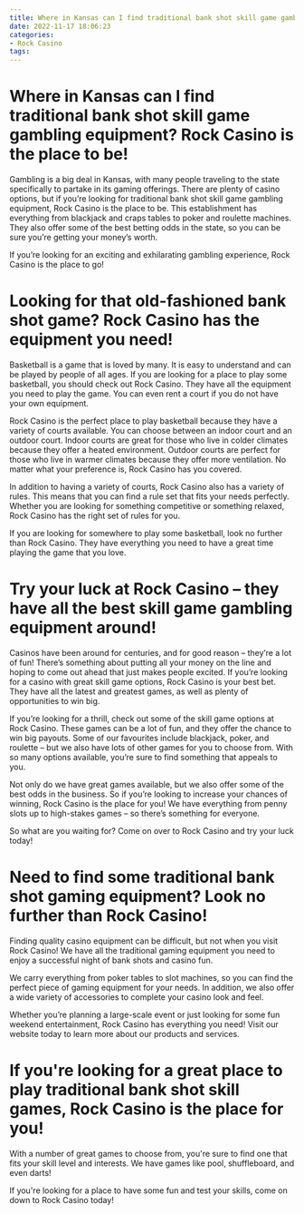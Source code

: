 ```yaml
---
title: Where in Kansas can I find traditional bank shot skill game gambling equipment Rock Casino is the place to be!
date: 2022-11-17 18:06:23
categories:
- Rock Casino
tags:
---
```



#  Where in Kansas can I find traditional bank shot skill game gambling equipment? Rock Casino is the place to be!

Gambling is a big deal in Kansas, with many people traveling to the state specifically to partake in its gaming offerings. There are plenty of casino options, but if you’re looking for traditional bank shot skill game gambling equipment, Rock Casino is the place to be. This establishment has everything from blackjack and craps tables to poker and roulette machines. They also offer some of the best betting odds in the state, so you can be sure you’re getting your money’s worth.

If you’re looking for an exciting and exhilarating gambling experience, Rock Casino is the place to go!

#  Looking for that old-fashioned bank shot game? Rock Casino has the equipment you need!

Basketball is a game that is loved by many. It is easy to understand and can be played by people of all ages. If you are looking for a place to play some basketball, you should check out Rock Casino. They have all the equipment you need to play the game. You can even rent a court if you do not have your own equipment.

Rock Casino is the perfect place to play basketball because they have a variety of courts available. You can choose between an indoor court and an outdoor court. Indoor courts are great for those who live in colder climates because they offer a heated environment. Outdoor courts are perfect for those who live in warmer climates because they offer more ventilation. No matter what your preference is, Rock Casino has you covered.

In addition to having a variety of courts, Rock Casino also has a variety of rules. This means that you can find a rule set that fits your needs perfectly. Whether you are looking for something competitive or something relaxed, Rock Casino has the right set of rules for you.

If you are looking for somewhere to play some basketball, look no further than Rock Casino. They have everything you need to have a great time playing the game that you love.

#  Try your luck at Rock Casino – they have all the best skill game gambling equipment around!

Casinos have been around for centuries, and for good reason – they’re a lot of fun! There’s something about putting all your money on the line and hoping to come out ahead that just makes people excited. If you’re looking for a casino with great skill game options, Rock Casino is your best bet. They have all the latest and greatest games, as well as plenty of opportunities to win big.

If you’re looking for a thrill, check out some of the skill game options at Rock Casino. These games can be a lot of fun, and they offer the chance to win big payouts. Some of our favourites include blackjack, poker, and roulette – but we also have lots of other games for you to choose from. With so many options available, you’re sure to find something that appeals to you.

Not only do we have great games available, but we also offer some of the best odds in the business. So if you’re looking to increase your chances of winning, Rock Casino is the place for you! We have everything from penny slots up to high-stakes games – so there’s something for everyone.

So what are you waiting for? Come on over to Rock Casino and try your luck today!

#  Need to find some traditional bank shot gaming equipment? Look no further than Rock Casino!

Finding quality casino equipment can be difficult, but not when you visit Rock Casino! We have all the traditional gaming equipment you need to enjoy a successful night of bank shots and casino fun.

We carry everything from poker tables to slot machines, so you can find the perfect piece of gaming equipment for your needs. In addition, we also offer a wide variety of accessories to complete your casino look and feel.

Whether you’re planning a large-scale event or just looking for some fun weekend entertainment, Rock Casino has everything you need! Visit our website today to learn more about our products and services.

#  If you're looking for a great place to play traditional bank shot skill games, Rock Casino is the place for you!

With a number of great games to choose from, you're sure to find one that fits your skill level and interests. We have games like pool, shuffleboard, and even darts!

If you're looking for a place to have some fun and test your skills, come on down to Rock Casino today!